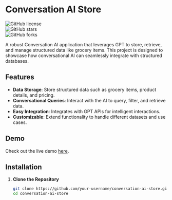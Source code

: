 # Conversation AI Store  

![GitHub license](https://img.shields.io/badge/license-MIT-blue.svg)  
![GitHub stars](https://img.shields.io/github/stars/your-repo-name.svg)  
![GitHub forks](https://img.shields.io/github/forks/your-repo-name.svg)  

A robust Conversation AI application that leverages GPT to store, retrieve, and manage structured data like grocery items. This project is designed to showcase how conversational AI can seamlessly integrate with structured databases.  

## Features  

- **Data Storage**: Store structured data such as grocery items, product details, and pricing.  
- **Conversational Queries**: Interact with the AI to query, filter, and retrieve data.  
- **Easy Integration**: Integrates with GPT APIs for intelligent interactions.  
- **Customizable**: Extend functionality to handle different datasets and use cases.  

## Demo  

Check out the live demo [here](https://your-live-demo-url).  

## Installation  

1. **Clone the Repository**  
   ```bash
   git clone https://github.com/your-username/conversation-ai-store.git  
   cd conversation-ai-store  
